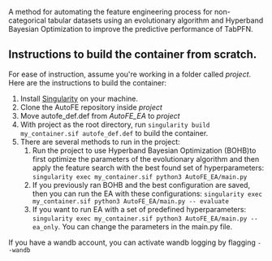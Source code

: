 A method for automating the feature engineering process for non-categorical tabular datasets using an evolutionary algorithm and Hyperband Bayesian Optimization to improve the predictive performance of TabPFN.


## Instructions to build the container from scratch.

For ease of instruction, assume you're working in a folder called *project*. Here are the instructions to build the container:

1.  Install [Singularity](https://singularity.lbl.gov/install-linux) on your machine.
2.  Clone the AutoFE repository inside *project*
3.  Move autofe_def.def from *AutoFE_EA* to *project*
5.  With project as the root directory, run `singularity build my_container.sif autofe_def.def` to build the container.
6. There are several methods to run in the project:
   1. Run the project to use Hyperband Bayesian Optimization (BOHB)to first optimize the parameters of the evolutionary algorithm and then apply the feature search with the best found set of hyperparameters:
    `singularity exec my_container.sif python3 AutoFE_EA/main.py`
   2. If you previously ran BOHB and the best configuration are saved, then you can run the EA with these configurations: `singularity exec my_container.sif python3 AutoFE_EA/main.py -- evaluate`
   3. If you want to run EA with a set of predefined hyperparameters: `singularity exec my_container.sif python3 AutoFE_EA/main.py --ea_only`. You can change the parameters in the main.py file. 

If you have a wandb account, you can activate wandb logging by flagging
`--wandb`
